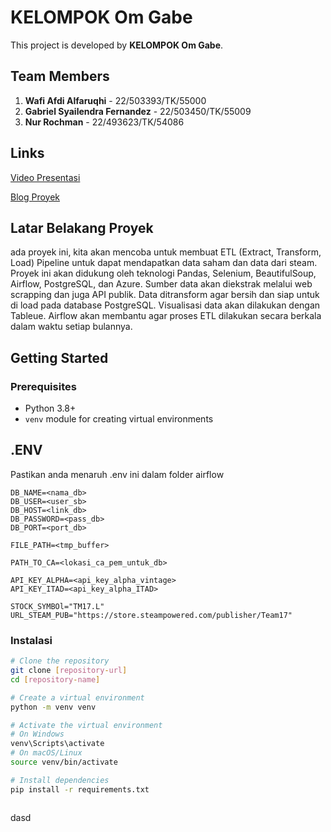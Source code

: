 # KELOMPOK Om Gabe

This project is developed by **KELOMPOK Om Gabe**.

## Team Members

1. **Wafi Afdi Alfaruqhi** - 22/503393/TK/55000  
2. **Gabriel Syailendra Fernandez** - 22/503450/TK/55009  
3. **Nur Rochman** - 22/493623/TK/54086  

## Links
[Video Presentasi](https://youtube.com)

[Blog Proyek](https://wafiafdialfaruqhi.notion.site/ETL-Pipeline-Publisher-Stock-and-Steam-Game-Data-144a84a3d51e80d3b13cf01c0dc0f655?pvs=4)

## Latar Belakang Proyek

ada proyek ini, kita akan mencoba untuk membuat ETL (Extract, Transform, Load) Pipeline untuk dapat mendapatkan data saham dan data dari steam. Proyek ini akan didukung oleh teknologi Pandas, Selenium, BeautifulSoup, Airflow, PostgreSQL, dan Azure. Sumber data akan diekstrak melalui web scrapping dan juga API publik. Data ditransform agar bersih dan siap untuk di load pada database PostgreSQL. Visualisasi data akan dilakukan dengan Tableue. Airflow akan membantu agar proses ETL dilakukan secara berkala dalam waktu setiap bulannya.

## Getting Started

### Prerequisites

- Python 3.8+  
- `venv` module for creating virtual environments  

## .ENV
Pastikan anda menaruh .env ini dalam folder airflow
```
DB_NAME=<nama_db>
DB_USER=<user_sb>
DB_HOST=<link_db>
DB_PASSWORD=<pass_db>
DB_PORT=<port_db>

FILE_PATH=<tmp_buffer>

PATH_TO_CA=<lokasi_ca_pem_untuk_db>

API_KEY_ALPHA=<api_key_alpha_vintage>
API_KEY_ITAD=<api_key_alpha_ITAD>

STOCK_SYMBOl="TM17.L"
URL_STEAM_PUB="https://store.steampowered.com/publisher/Team17"
```

### Instalasi

```bash
# Clone the repository
git clone [repository-url]
cd [repository-name]

# Create a virtual environment
python -m venv venv

# Activate the virtual environment
# On Windows
venv\Scripts\activate
# On macOS/Linux
source venv/bin/activate

# Install dependencies
pip install -r requirements.txt



```
dasd